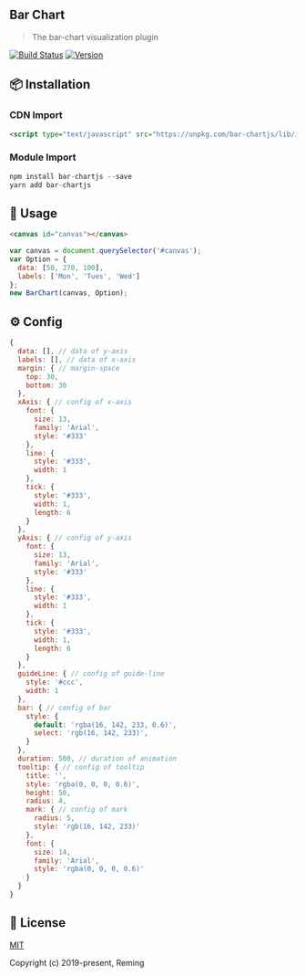 ## Bar Chart

> The bar-chart visualization plugin

[![Build Status](https://travis-ci.org/reming0227/bar-chartjs.svg?branch=master)](https://travis-ci.org/reming0227/bar-chartjs) [![Version](https://img.shields.io/badge/npm-1.0.2-blue.svg)](https://www.npmjs.com/package/bar-chartjs)

## 📦 Installation

### CDN Import
```html
<script type="text/javascript" src="https://unpkg.com/bar-chartjs/lib/index.min.js"></script>
```

### Module Import
```javascript
npm install bar-chartjs --save
yarn add bar-chartjs
```

## 🔨 Usage
```html
<canvas id="canvas"></canvas>
```
```javascript
var canvas = document.querySelector('#canvas');
var Option = {
  data: [50, 270, 100],
  labels: ['Mon', 'Tues', 'Wed']
};
new BarChart(canvas, Option);
```

## ⚙ Config

```javascript
{
  data: [], // data of y-axis
  labels: [], // data of x-axis
  margin: { // margin-space
    top: 30,
    bottom: 30
  },
  xAxis: { // config of x-axis
    font: {
      size: 13,
      family: 'Arial',
      style: '#333'
    },
    line: {
      style: '#333',
      width: 1
    },
    tick: {
      style: '#333',
      width: 1,
      length: 6
    }
  },
  yAxis: { // config of y-axis
    font: {
      size: 13,
      family: 'Arial',
      style: '#333'
    },
    line: {
      style: '#333',
      width: 1
    },
    tick: {
      style: '#333',
      width: 1,
      length: 6
    }
  },
  guideLine: { // config of guide-line
    style: '#ccc',
    width: 1
  },
  bar: { // config of bar
    style: {
      default: 'rgba(16, 142, 233, 0.6)',
      select: 'rgb(16, 142, 233)',
    }
  },
  duration: 500, // duration of animation
  tooltip: { // config of tooltip
    title: '',
    style: 'rgba(0, 0, 0, 0.6)',
    height: 50,
    radius: 4,
    mark: { // config of mark
      radius: 5,
      style: 'rgb(16, 142, 233)'
    },
    font: {
      size: 14,
      family: 'Arial',
      style: 'rgba(0, 0, 0, 0.6)'
    }
  }
}
```


## 📃 License

[MIT](https://opensource.org/licenses/MIT)

Copyright (c) 2019-present, Reming
